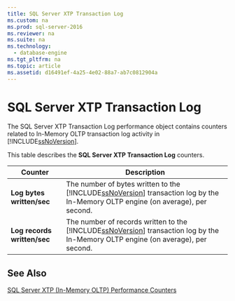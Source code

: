 ```yaml
---
title: SQL Server XTP Transaction Log
ms.custom: na
ms.prod: sql-server-2016
ms.reviewer: na
ms.suite: na
ms.technology: 
  - database-engine
ms.tgt_pltfrm: na
ms.topic: article
ms.assetid: d16491ef-4a25-4e02-88a7-ab7c0812904a
---
```

# SQL Server XTP Transaction Log
  The SQL Server XTP Transaction Log performance object contains counters related to In\-Memory OLTP transaction log activity in [!INCLUDE[ssNoVersion](../../Token\Other/ssNoVersion_md.md)].  
  
 This table describes the **SQL Server XTP Transaction Log** counters.  
  
|Counter|Description|  
|-------------|-----------------|  
|**Log bytes written\/sec**|The number of bytes written to the [!INCLUDE[ssNoVersion](../../Token\Other/ssNoVersion_md.md)] transaction log by the In\-Memory OLTP engine \(on average\), per second.|  
|**Log records written\/sec**|The number of records written to the [!INCLUDE[ssNoVersion](../../Token\Other/ssNoVersion_md.md)] transaction log by the In\-Memory OLTP engine \(on average\), per second.|  
  
## See Also  
 [SQL Server XTP &#40;In-Memory OLTP&#41; Performance Counters](../../Topics\TopicNameNotContainA/SQL-Server-XTP--In-Memory-OLTP--Performance-Counters.md)  
  
  